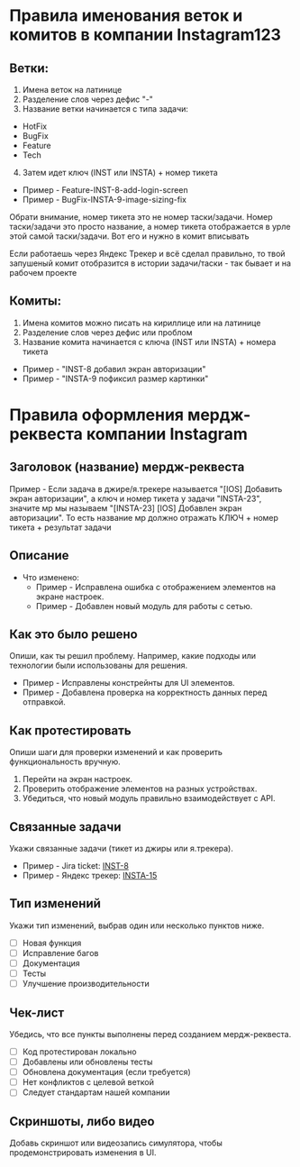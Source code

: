# Правила именования веток и комитов в компании Instagram123

## Ветки:
1. Имена веток на латинице
2. Разделение слов через дефис "-"
3. Название ветки начинается с типа задачи:
- HotFix
- BugFix
- Feature
- Tech
4. Затем идет ключ (INST или INSTA) + номер тикета
- Пример - Feature-INST-8-add-login-screen
- Пример - BugFix-INSTA-9-image-sizing-fix

Обрати внимание, номер тикета это не номер таски/задачи. Номер таски/задачи это просто название, а номер тикета отображается в урле этой самой таски/задачи. Вот его и нужно в комит вписывать

Если работаешь через Яндекс Трекер и всё сделал правильно, то твой запушеный комит отобразится в истории задачи/таски - так бывает и на рабочем проекте

## Комиты:
1. Имена комитов можно писать на кириллице или на латинице
2. Разделение слов через дефис или проблом
3. Название комита начинается с ключа (INST или INSTA) + номера тикета
- Пример - "INST-8 добавил экран авторизации"
- Пример - "INSTA-9 пофиксил размер картинки"

# Правила оформления мердж-реквеста компании Instagram

## Заголовок (название) мердж-реквеста

Пример - Если задача в джире/я.трекере называется "[IOS] Добавить экран авторизации", а ключ и номер тикета у задачи "INSTA-23", значите мр мы называем "[INSTA-23] [IOS] Добавлен экран авторизации". То есть название мр должно отражать КЛЮЧ + номер тикета + результат задачи

## Описание

- Что изменено:
  - Пример - Исправлена ошибка с отображением элементов на экране настроек.
  - Пример - Добавлен новый модуль для работы с сетью.


## Как это было решено

Опиши, как ты решил проблему. Например, какие подходы или технологии были использованы для решения.

- Пример - Исправлены констрейнты для UI элементов.
- Пример - Добавлена проверка на корректность данных перед отправкой.

## Как протестировать

Опиши шаги для проверки изменений и как проверить функциональность вручную.

1. Перейти на экран настроек.
2. Проверить отображение элементов на разных устройствах.
3. Убедиться, что новый модуль правильно взаимодействует с API.

## Связанные задачи

Укажи связанные задачи (тикет из джиры или я.трекера).

- Пример - Jira ticket: [INST-8](https://compileandcry.atlassian.net/jira/software/projects/INST/boards/1?selectedIssue=INST-8)
- Пример - Яндекс трекер: [INSTA-15](https://tracker.yandex.ru/INST-15)

## Тип изменений

Укажи тип изменений, выбрав один или несколько пунктов ниже.

- [ ] Новая функция
- [ ] Исправление багов
- [ ] Документация
- [ ] Тесты
- [ ] Улучшение производительности

## Чек-лист

Убедись, что все пункты выполнены перед созданием мердж-реквеста.

- [ ] Код протестирован локально
- [ ] Добавлены или обновлены тесты
- [ ] Обновлена документация (если требуется)
- [ ] Нет конфликтов с целевой веткой
- [ ] Следует стандартам нашей компании

## Скриншоты, либо видео

Добавь скриншот или видеозапись симулятора, чтобы продемонстрировать изменения в UI.
